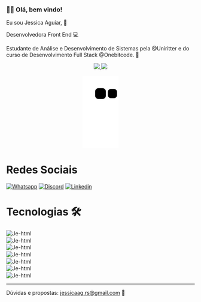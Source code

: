 ### 👧🏾 Olá, bem vindo!

Eu sou Jessica Aguiar, 🤩

Desenvolvedora Front End 💻

Estudante de Análise e Desenvolvimento de Sistemas pela @Uniritter e do curso de Desenvolvimento Full Stack @Onebitcode. 📗

<div align = "center">
  <a href="https://github.com/jessicaagrs">
  <img height="180em" src="https://github-readme-stats.vercel.app/api?username=jessicaagrs&show_icons=true&theme=dracula&include_all_commits=true&count_private=true"/>
  <img height="180em" src="https://github-readme-stats.vercel.app/api/top-langs/?username=jessicaagrs&layout=compact&langs_count=7&theme=dracula"/>
</div>


<div align = "center">
   <p dir="auto"><a target="_blank" rel="noopener noreferrer" href="https://github.com/jessicaagrs/jessicaagrs/blob/output/github-contribution-grid-snake.svg"><img      src="https://github.com/rafaballerini/rafaballerini/raw/output/github-contribution-grid-snake.svg" alt="Snake animation" style="max-width: 100%;"></a></p>
 </div>
  
  # Redes Sociais
  
  [![Whatsapp](https://img.shields.io/badge/WhatsApp-25D366?style=for-the-badge&logo=whatsapp&logoColor=white)](https://api.whatsapp.com/send?phone=555194252048)
  [![Discord](https://img.shields.io/badge/Discord-7289DA?style=for-the-badge&logo=discord&logoColor=white)](https://discord.com/channels/@JessicaAguiar#1868)
  [![Linkedin](https://img.shields.io/badge/LinkedIn-0077B5?style=for-the-badge&logo=linkedin&logoColor=white)](https://www.linkedin.com/in/jessicaag-rs/)
 
  
  # Tecnologias 🛠️
  
  <div>
  
  <img align="center" alt="Je-html" height="70" width="40" src="https://cdn.jsdelivr.net/gh/devicons/devicon/icons/html5/html5-original-wordmark.svg"/>
  
  <div/>
  
  <img align="center" alt="Je-html" height="70" width="40" src="https://cdn.jsdelivr.net/gh/devicons/devicon/icons/css3/css3-original-wordmark.svg"/>
  
   <div/>
  
  <img align="center" alt="Je-html" height="70" width="40" src="https://cdn.jsdelivr.net/gh/devicons/devicon/icons/javascript/javascript-original.svg"/>
  
   <div/>
  
  <img align="center" alt="Je-html" height="70" width="40" src="https://miro.medium.com/max/854/1*wqnAwHqLk4e5fJ393pgUKQ.png"/>
  
   <div/>
  
  <img align="center" alt="Je-html" height="70" width="40" src="https://cdn.jsdelivr.net/gh/devicons/devicon/icons/git/git-original-wordmark.svg"/>
  
  <div/>
   
  <img align="center" alt="Je-html" height="70" width="40" src="https://img.icons8.com/color/64/null/sass.png"/>
    
  <div/>
   
  <img align="center" alt="Je-html" height="70" width="40" src="https://uploaddeimagens.com.br/images/004/401/283/thumb/svgexport-1.png?1679420134"/>


 
  </div>
  
 ----------------------------------------------------
  Dúvidas e propostas: jessicaag.rs@gmail.com 📧

 
